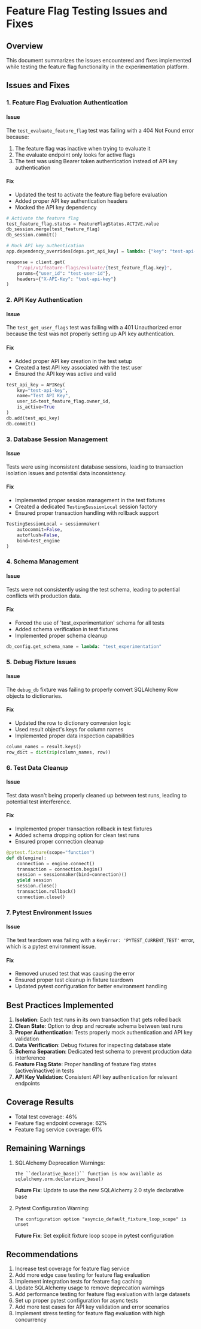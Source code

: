 # Feature Flag Testing Issues and Fixes

## Overview
This document summarizes the issues encountered and fixes implemented while testing the feature flag functionality in the experimentation platform.

## Issues and Fixes

### 1. Feature Flag Evaluation Authentication
#### Issue
The `test_evaluate_feature_flag` test was failing with a 404 Not Found error because:
1. The feature flag was inactive when trying to evaluate it
2. The evaluate endpoint only looks for active flags
3. The test was using Bearer token authentication instead of API key authentication

#### Fix
- Updated the test to activate the feature flag before evaluation
- Added proper API key authentication headers
- Mocked the API key dependency
```python
# Activate the feature flag
test_feature_flag.status = FeatureFlagStatus.ACTIVE.value
db_session.merge(test_feature_flag)
db_session.commit()

# Mock API key authentication
app.dependency_overrides[deps.get_api_key] = lambda: {"key": "test-api-key", "type": "test"}

response = client.get(
    f"/api/v1/feature-flags/evaluate/{test_feature_flag.key}",
    params={"user_id": "test-user-id"},
    headers={"X-API-Key": "test-api-key"}
)
```

### 2. API Key Authentication
#### Issue
The `test_get_user_flags` test was failing with a 401 Unauthorized error because the test was not properly setting up API key authentication.

#### Fix
- Added proper API key creation in the test setup
- Created a test API key associated with the test user
- Ensured the API key was active and valid
```python
test_api_key = APIKey(
    key="test-api-key",
    name="Test API Key",
    user_id=test_feature_flag.owner_id,
    is_active=True
)
db.add(test_api_key)
db.commit()
```

### 3. Database Session Management
#### Issue
Tests were using inconsistent database sessions, leading to transaction isolation issues and potential data inconsistency.

#### Fix
- Implemented proper session management in the test fixtures
- Created a dedicated `TestingSessionLocal` session factory
- Ensured proper transaction handling with rollback support
```python
TestingSessionLocal = sessionmaker(
    autocommit=False,
    autoflush=False,
    bind=test_engine
)
```

### 4. Schema Management
#### Issue
Tests were not consistently using the test schema, leading to potential conflicts with production data.

#### Fix
- Forced the use of 'test_experimentation' schema for all tests
- Added schema verification in test fixtures
- Implemented proper schema cleanup
```python
db_config.get_schema_name = lambda: "test_experimentation"
```

### 5. Debug Fixture Issues
#### Issue
The `debug_db` fixture was failing to properly convert SQLAlchemy Row objects to dictionaries.

#### Fix
- Updated the row to dictionary conversion logic
- Used result object's keys for column names
- Implemented proper data inspection capabilities
```python
column_names = result.keys()
row_dict = dict(zip(column_names, row))
```

### 6. Test Data Cleanup
#### Issue
Test data wasn't being properly cleaned up between test runs, leading to potential test interference.

#### Fix
- Implemented proper transaction rollback in test fixtures
- Added schema dropping option for clean test runs
- Ensured proper connection cleanup
```python
@pytest.fixture(scope="function")
def db(engine):
    connection = engine.connect()
    transaction = connection.begin()
    session = sessionmaker(bind=connection)()
    yield session
    session.close()
    transaction.rollback()
    connection.close()
```

### 7. Pytest Environment Issues
#### Issue
The test teardown was failing with a `KeyError: 'PYTEST_CURRENT_TEST'` error, which is a pytest environment issue.

#### Fix
- Removed unused test that was causing the error
- Ensured proper test cleanup in fixture teardown
- Updated pytest configuration for better environment handling

## Best Practices Implemented

1. **Isolation**: Each test runs in its own transaction that gets rolled back
2. **Clean State**: Option to drop and recreate schema between test runs
3. **Proper Authentication**: Tests properly mock authentication and API key validation
4. **Data Verification**: Debug fixtures for inspecting database state
5. **Schema Separation**: Dedicated test schema to prevent production data interference
6. **Feature Flag State**: Proper handling of feature flag states (active/inactive) in tests
7. **API Key Validation**: Consistent API key authentication for relevant endpoints

## Coverage Results
- Total test coverage: 46%
- Feature flag endpoint coverage: 62%
- Feature flag service coverage: 61%

## Remaining Warnings

1. SQLAlchemy Deprecation Warnings:
   ```
   The ``declarative_base()`` function is now available as sqlalchemy.orm.declarative_base()
   ```
   **Future Fix**: Update to use the new SQLAlchemy 2.0 style declarative base

2. Pytest Configuration Warning:
   ```
   The configuration option "asyncio_default_fixture_loop_scope" is unset
   ```
   **Future Fix**: Set explicit fixture loop scope in pytest configuration

## Recommendations

1. Increase test coverage for feature flag service
2. Add more edge case testing for feature flag evaluation
3. Implement integration tests for feature flag caching
4. Update SQLAlchemy usage to remove deprecation warnings
5. Add performance testing for feature flag evaluation with large datasets
6. Set up proper pytest configuration for async tests
7. Add more test cases for API key validation and error scenarios
8. Implement stress testing for feature flag evaluation with high concurrency
